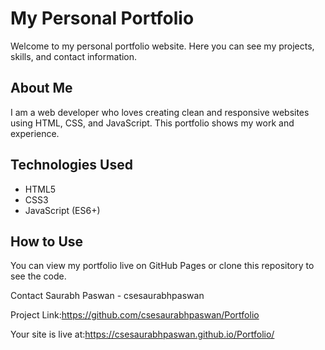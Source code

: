 # My Personal Portfolio

Welcome to my personal portfolio website. Here you can see my projects, skills, and contact information.

## About Me

I am a web developer who loves creating clean and responsive websites using HTML, CSS, and JavaScript. This portfolio shows my work and experience.

## Technologies Used

- HTML5
- CSS3
- JavaScript (ES6+)

## How to Use

You can view my portfolio live on GitHub Pages or clone this repository to see the code.

Contact Saurabh Paswan - csesaurabhpaswan

Project Link:https://github.com/csesaurabhpaswan/Portfolio

Your site is live at:https://csesaurabhpaswan.github.io/Portfolio/
